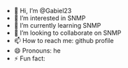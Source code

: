 - 👋 Hi, I’m @Gabiel23
- 👀 I’m interested in SNMP
- 🌱 I’m currently learning SNMP
- 💞️ I’m looking to collaborate on SNMP
- 📫 How to reach me: github profile
- 😄 Pronouns: he
- ⚡ Fun fact: 

<!---
Gabiel23/Gabiel23 is a ✨ special ✨ repository because its `README.md` (this file) appears on your GitHub profile.
You can click the Preview link to take a look at your changes.
--->
